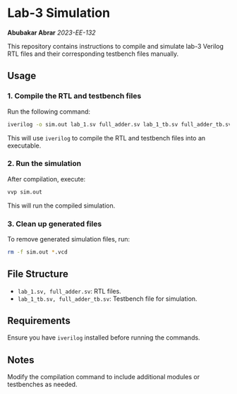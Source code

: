 # Lab-3 Simulation

**Abubakar Abrar**
*2023-EE-132*

This repository contains instructions to compile and simulate lab-3 Verilog RTL files and their corresponding testbench files manually.

## Usage

### 1. Compile the RTL and testbench files
Run the following command:
```sh
iverilog -o sim.out lab_1.sv full_adder.sv lab_1_tb.sv full_adder_tb.sv
```
This will use `iverilog` to compile the RTL and testbench files into an executable.

### 2. Run the simulation
After compilation, execute:
```sh
vvp sim.out
```
This will run the compiled simulation.

### 3. Clean up generated files
To remove generated simulation files, run:
```sh
rm -f sim.out *.vcd
```

## File Structure
- `lab_1.sv, full_adder.sv`: RTL files.
- `lab_1_tb.sv, full_adder_tb.sv`: Testbench file for simulation.

## Requirements
Ensure you have `iverilog` installed before running the commands.

## Notes
Modify the compilation command to include additional modules or testbenches as needed.
